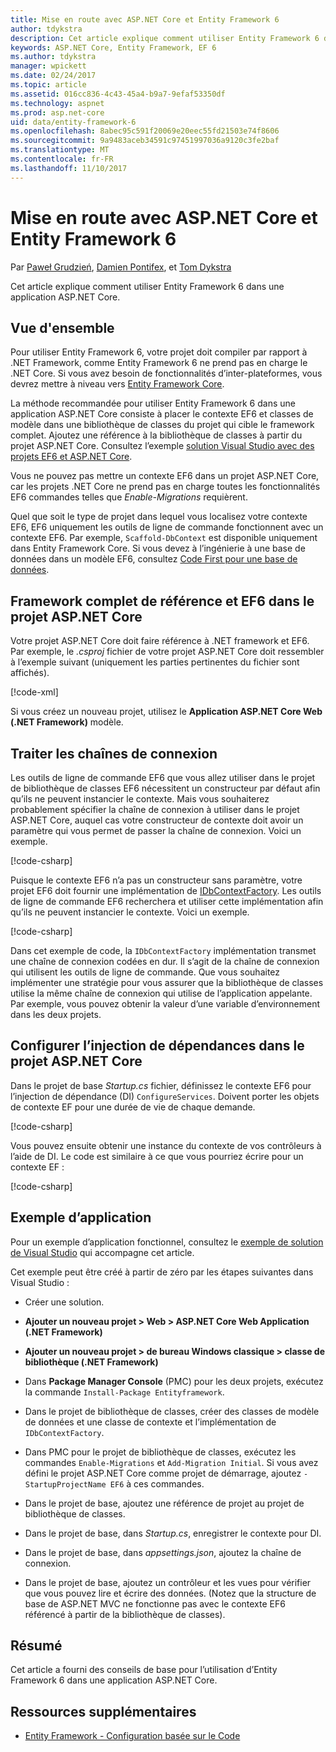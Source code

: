 ```yaml
---
title: Mise en route avec ASP.NET Core et Entity Framework 6
author: tdykstra
description: Cet article explique comment utiliser Entity Framework 6 dans une application ASP.NET Core.
keywords: ASP.NET Core, Entity Framework, EF 6
ms.author: tdykstra
manager: wpickett
ms.date: 02/24/2017
ms.topic: article
ms.assetid: 016cc836-4c43-45a4-b9a7-9efaf53350df
ms.technology: aspnet
ms.prod: asp.net-core
uid: data/entity-framework-6
ms.openlocfilehash: 8abec95c591f20069e20eec55fd21503e74f8606
ms.sourcegitcommit: 9a9483aceb34591c97451997036a9120c3fe2baf
ms.translationtype: MT
ms.contentlocale: fr-FR
ms.lasthandoff: 11/10/2017
---
```

# <a name="getting-started-with-aspnet-core-and-entity-framework-6"></a>Mise en route avec ASP.NET Core et Entity Framework 6

Par [Paweł Grudzień](https://github.com/pgrudzien12), [Damien Pontifex](https://github.com/DamienPontifex), et [Tom Dykstra](https://github.com/tdykstra)

Cet article explique comment utiliser Entity Framework 6 dans une application ASP.NET Core.

## <a name="overview"></a>Vue d'ensemble

Pour utiliser Entity Framework 6, votre projet doit compiler par rapport à .NET Framework, comme Entity Framework 6 ne prend pas en charge le .NET Core. Si vous avez besoin de fonctionnalités d’inter-plateformes, vous devrez mettre à niveau vers [Entity Framework Core](https://docs.microsoft.com/ef/).

La méthode recommandée pour utiliser Entity Framework 6 dans une application ASP.NET Core consiste à placer le contexte EF6 et classes de modèle dans une bibliothèque de classes du projet qui cible le framework complet. Ajoutez une référence à la bibliothèque de classes à partir du projet ASP.NET Core. Consultez l’exemple [solution Visual Studio avec des projets EF6 et ASP.NET Core](https://github.com/aspnet/Docs/tree/master/aspnetcore/data/entity-framework-6/sample/).

Vous ne pouvez pas mettre un contexte EF6 dans un projet ASP.NET Core, car les projets .NET Core ne prend pas en charge toutes les fonctionnalités EF6 commandes telles que *Enable-Migrations* requièrent.

Quel que soit le type de projet dans lequel vous localisez votre contexte EF6, EF6 uniquement les outils de ligne de commande fonctionnent avec un contexte EF6. Par exemple, `Scaffold-DbContext` est disponible uniquement dans Entity Framework Core. Si vous devez à l’ingénierie à une base de données dans un modèle EF6, consultez [Code First pour une base de données](https://msdn.microsoft.com/jj200620).

## <a name="reference-full-framework-and-ef6-in-the-aspnet-core-project"></a>Framework complet de référence et EF6 dans le projet ASP.NET Core

Votre projet ASP.NET Core doit faire référence à .NET framework et EF6. Par exemple, le *.csproj* fichier de votre projet ASP.NET Core doit ressembler à l’exemple suivant (uniquement les parties pertinentes du fichier sont affichés).

[!code-xml[](entity-framework-6/sample/MVCCore/MVCCore.csproj?range=3-9&highlight=2)]

Si vous créez un nouveau projet, utilisez le **Application ASP.NET Core Web (.NET Framework)** modèle.

## <a name="handle-connection-strings"></a>Traiter les chaînes de connexion

Les outils de ligne de commande EF6 que vous allez utiliser dans le projet de bibliothèque de classes EF6 nécessitent un constructeur par défaut afin qu’ils ne peuvent instancier le contexte. Mais vous souhaiterez probablement spécifier la chaîne de connexion à utiliser dans le projet ASP.NET Core, auquel cas votre constructeur de contexte doit avoir un paramètre qui vous permet de passer la chaîne de connexion. Voici un exemple.

[!code-csharp[](entity-framework-6/sample/EF6/SchoolContext.cs?name=snippet_Constructor)]

Puisque le contexte EF6 n’a pas un constructeur sans paramètre, votre projet EF6 doit fournir une implémentation de [IDbContextFactory](https://msdn.microsoft.com/library/hh506876). Les outils de ligne de commande EF6 recherchera et utiliser cette implémentation afin qu’ils ne peuvent instancier le contexte. Voici un exemple.

[!code-csharp[](entity-framework-6/sample/EF6/SchoolContextFactory.cs?name=snippet_IDbContextFactory)]

Dans cet exemple de code, la `IDbContextFactory` implémentation transmet une chaîne de connexion codées en dur. Il s’agit de la chaîne de connexion qui utilisent les outils de ligne de commande. Que vous souhaitez implémenter une stratégie pour vous assurer que la bibliothèque de classes utilise la même chaîne de connexion qui utilise de l’application appelante. Par exemple, vous pouvez obtenir la valeur d’une variable d’environnement dans les deux projets.

## <a name="set-up-dependency-injection-in-the-aspnet-core-project"></a>Configurer l’injection de dépendances dans le projet ASP.NET Core

Dans le projet de base *Startup.cs* fichier, définissez le contexte EF6 pour l’injection de dépendance (DI) `ConfigureServices`. Doivent porter les objets de contexte EF pour une durée de vie de chaque demande.

[!code-csharp[](entity-framework-6/sample/MVCCore/Startup.cs?name=snippet_ConfigureServices&highlight=5)]

Vous pouvez ensuite obtenir une instance du contexte de vos contrôleurs à l’aide de DI. Le code est similaire à ce que vous pourriez écrire pour un contexte EF :

[!code-csharp[](entity-framework-6/sample/MVCCore/Controllers/StudentsController.cs?name=snippet_ContextInController)]

## <a name="sample-application"></a>Exemple d’application

Pour un exemple d’application fonctionnel, consultez le [exemple de solution de Visual Studio](https://github.com/aspnet/Docs/tree/master/aspnetcore/data/entity-framework-6/sample/) qui accompagne cet article.

Cet exemple peut être créé à partir de zéro par les étapes suivantes dans Visual Studio :

* Créer une solution.

* **Ajouter un nouveau projet > Web > ASP.NET Core Web Application (.NET Framework)**

* **Ajouter un nouveau projet > de bureau Windows classique > classe de bibliothèque (.NET Framework)**

* Dans **Package Manager Console** (PMC) pour les deux projets, exécutez la commande `Install-Package Entityframework`.

* Dans le projet de bibliothèque de classes, créer des classes de modèle de données et une classe de contexte et l’implémentation de `IDbContextFactory`.

* Dans PMC pour le projet de bibliothèque de classes, exécutez les commandes `Enable-Migrations` et `Add-Migration Initial`. Si vous avez défini le projet ASP.NET Core comme projet de démarrage, ajoutez `-StartupProjectName EF6` à ces commandes.

* Dans le projet de base, ajoutez une référence de projet au projet de bibliothèque de classes.

* Dans le projet de base, dans *Startup.cs*, enregistrer le contexte pour DI.

* Dans le projet de base, dans *appsettings.json*, ajoutez la chaîne de connexion.

* Dans le projet de base, ajoutez un contrôleur et les vues pour vérifier que vous pouvez lire et écrire des données. (Notez que la structure de base de ASP.NET MVC ne fonctionne pas avec le contexte EF6 référencé à partir de la bibliothèque de classes).

## <a name="summary"></a>Résumé

Cet article a fourni des conseils de base pour l’utilisation d’Entity Framework 6 dans une application ASP.NET Core.

## <a name="additional-resources"></a>Ressources supplémentaires

* [Entity Framework - Configuration basée sur le Code](https://msdn.microsoft.com/data/jj680699.aspx)

